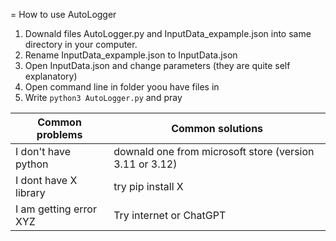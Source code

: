 = How to use AutoLogger

1. Downald files AutoLogger.py and InputData_expample.json into same directory in your computer.
2. Rename InputData_expample.json to InputData.json
3. Open InputData.json and change parameters (they are quite self explanatory)
4. Open command line in folder yoou have files in
5. Write ```python3 AutoLogger.py``` and pray



| Common problems  | Common solutions |
| ------------- | ------------- |
| I don't have python  | downald one from microsoft store (version 3.11 or 3.12)  |
| I dont have X library  | try pip install X  |
| I am getting error XYZ | Try internet or ChatGPT |


